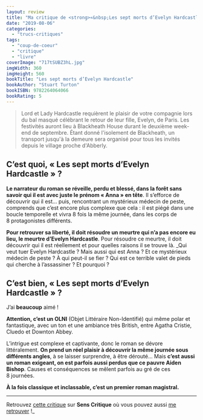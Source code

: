 ```yaml
---
layout: review
title: "Ma critique de <strong>«&nbsp;Les sept morts d’Evelyn Hardcastle&nbsp;»</strong> de <em>Stuart Turton</em>"
date: "2019-08-06"
categories: 
  - "trucs-critiques"
tags: 
  - "coup-de-coeur"
  - "critique"
  - "livre"
coverImage: "717tSUBZ3hL.jpg"
imgWidth: 360
imgHeight: 560
bookTitle: "Les sept morts d’Evelyn Hardcastle"
bookAuthor: "Stuart Turton"
bookISBN: 9782264064066  
bookRating: 5
---
```


<blockquote class="citation">Lord et Lady Hardcastle requièrent le plaisir de votre compagnie lors du bal masqué célébrant le retour de leur fille, Evelyn, de Paris. Les festivités auront lieu à Blackheath House durant le deuxième week-end de septembre. Étant donné l'isolement de Blackheath, un transport jusqu'à la demeure sera organisé pour tous les invités depuis le village proche d'Abberly.</blockquote>

## C’est quoi, « Les sept morts d’Evelyn Hardcastle » ?

**Le narrateur du roman se réveille, perdu et blessé, dans la forêt sans savoir qui il est avec juste le prénom « Anna » en tête**. Il s’efforce de découvrir qui il est… puis, rencontrant un mystérieux médecin de peste, comprends que c’est encore plus complexe que cela : il est piégé dans une boucle temporelle et vivra 8 fois la même journée, dans les corps de 8 protagonistes différents.

**Pour retrouver sa liberté, il doit résoudre un meurtre qui n’a pas encore eu lieu, le meurtre d’Evelyn Hardcastle**. Pour résoudre ce meurtre, il doit découvrir qui il est réellement et pour quelles raisons il se trouve là. _Qui veut tuer Evelyn Hardcastle ? Mais aussi qui est Anna ? Et ce mystérieux médecin de peste ? À qui peut-il se fier ? Qui est ce terrible valet de pieds qui cherche à l’assassiner ? Et pourquoi ?

## C’est bien, « Les sept morts d’Evelyn Hardcastle » ?

J’ai **beaucoup** aimé !

**Attention, c’est un OLNI** (Objet Littéraire Non-Identifié) qui même polar et fantastique, avec un ton et une ambiance très British, entre Agatha Cristie, Cluedo et Downton Abbey.

L’intrigue est complexe et captivante, donc le roman se dévore littéralement. **On prend un réel plaisir à découvrir la même journée sous différents angles**, à se laisser surprendre, à être dérouté... Mais **c’est aussi un roman exigeant, on est parfois aussi perdus que ce pauvre Aiden Bishop**. Causes et conséquences se mêlent parfois au gré de ces 8 journées.

**À la fois classique et inclassable, c’est un premier roman magistral.**

* * *

Retrouvez [cette critique](https://www.senscritique.com/livre/Les_Sept_Morts_d_Evelyn_Hardcastle/critique/199814523) sur **Sens Critique** où vous pouvez aussi [me retrouver](http://www.senscritique.com/Arnaud_Malon) !_
